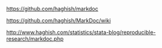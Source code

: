 https://github.com/haghish/markdoc

https://github.com/haghish/MarkDoc/wiki

http://www.haghish.com/statistics/stata-blog/reproducible-research/markdoc.php
